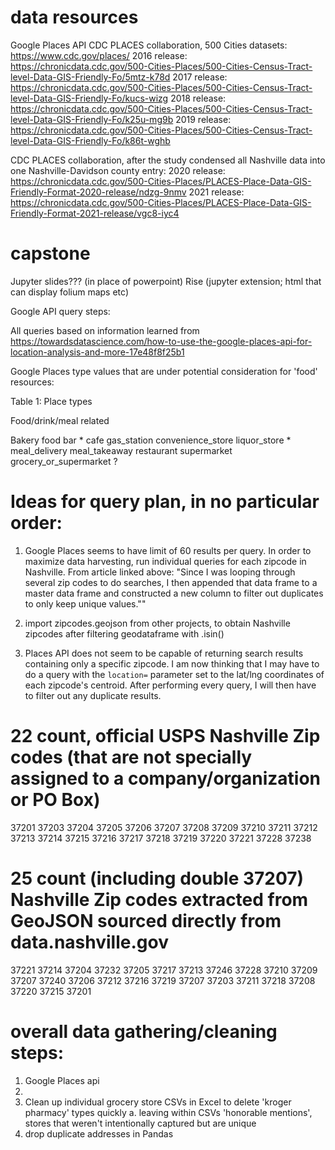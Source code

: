 # data resources
Google Places API
CDC PLACES collaboration, 500 Cities datasets: https://www.cdc.gov/places/
  2016 release: https://chronicdata.cdc.gov/500-Cities-Places/500-Cities-Census-Tract-level-Data-GIS-Friendly-Fo/5mtz-k78d
  2017 release: https://chronicdata.cdc.gov/500-Cities-Places/500-Cities-Census-Tract-level-Data-GIS-Friendly-Fo/kucs-wizg
  2018 release: https://chronicdata.cdc.gov/500-Cities-Places/500-Cities-Census-Tract-level-Data-GIS-Friendly-Fo/k25u-mg9b
  2019 release: https://chronicdata.cdc.gov/500-Cities-Places/500-Cities-Census-Tract-level-Data-GIS-Friendly-Fo/k86t-wghb

CDC PLACES collaboration, after the study condensed all Nashville data into one Nashville-Davidson county entry:
  2020 release: https://chronicdata.cdc.gov/500-Cities-Places/PLACES-Place-Data-GIS-Friendly-Format-2020-release/ndzg-9nmv
  2021 release: https://chronicdata.cdc.gov/500-Cities-Places/PLACES-Place-Data-GIS-Friendly-Format-2021-release/vgc8-iyc4




# capstone

Jupyter slides??? (in place of powerpoint)
Rise (jupyter extension; html that can display folium maps etc)




Google API query steps:

All queries based on information learned from https://towardsdatascience.com/how-to-use-the-google-places-api-for-location-analysis-and-more-17e48f8f25b1

Google Places type values that are under potential consideration for 'food' resources:

Table 1: Place types

Food/drink/meal related

Bakery
food
bar *
cafe
gas_station
convenience_store
liquor_store *
meal_delivery
meal_takeaway
restaurant
supermarket
grocery_or_supermarket ?


# Ideas for query plan, in no particular order:

1. Google Places seems to have limit of 60 results per query. In order to maximize data harvesting, run individual queries for each zipcode in Nashville.
    From article linked above: "Since I was looping through several zip codes to do searches, I then appended that data frame to a master data frame and constructed a new column to filter out duplicates to only keep unique values.""

2. import zipcodes.geojson from other projects, to obtain Nashville zipcodes after filtering geodataframe with .isin()

3. Places API does not seem to be capable of returning search results containing only a specific zipcode. I am now thinking that I may have to do a query with the `location=` parameter set to the lat/lng coordinates of each zipcode's centroid. After performing every query, I will then have to filter out any duplicate results.

# 22 count, official USPS Nashville Zip codes (that are not specially assigned to a company/organization or PO Box)
37201
37203
37204
37205
37206
37207
37208
37209
37210
37211
37212
37213
37214
37215
37216
37217
37218
37219
37220
37221
37228
37238

# 25 count (including double 37207) Nashville Zip codes extracted from GeoJSON sourced directly from data.nashville.gov

37221
37214
37204
37232
37205
37217
37213
37246
37228
37210
37209
37207
37240
37206
37212
37216
37219
37207
37203
37211
37218
37208
37220
37215
37201



# overall data gathering/cleaning steps:
  1. Google Places api
  2.
  3. Clean up individual grocery store CSVs in Excel to delete 'kroger pharmacy' types quickly
    a. leaving within CSVs 'honorable mentions', stores that weren't intentionally captured but are unique
  4. drop duplicate addresses in Pandas
